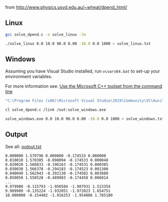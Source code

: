 from http://www.physics.usyd.edu.au/~wheat/dpend_html/

## Linux

```bash
gcc solve_dpend.c -o solve_linux -lm
```
```bash
./solve_linux 0.0 10.0 90.0 0.00 -10.0 0.0 1000 > solve_linux.txt
```

## Windows

Assuming you have Visual Studio installed, run `vcvars64.bat` to set-up your environment variables. 

For more information see: [Use the Microsoft C++ toolset from the command line](https://docs.microsoft.com/en-us/cpp/build/building-on-the-command-line?redirectedfrom=MSDN&view=msvc-160)

```bash
"C:\Program Files (x86)\Microsoft Visual Studio\2019\Community\VC\Auxiliary\Build\vcvars64.bat"
```

```bash
cl solve_dpend.c /link /out:solve_windows.exe
```

```bash
solve_windows.exe 0.0 10.0 90.0 0.00 -10.0 0.0 1000 > solve_windows.txt
```

## Output

See all: [output.txt](output.txt)

```
0.000000 1.570796 0.000000 -0.174533 0.000000
0.010010 1.570305 -0.098094 -0.174533 0.000048
0.020020 1.568833 -0.196163 -0.174531 0.000385
0.030030 1.566378 -0.294183 -0.174523 0.001300
0.040040 1.562943 -0.392130 -0.174502 0.003080
0.050050 1.558528 -0.489983 -0.174458 0.006014
...
9.979980 -0.115793 -1.950584 -1.987931 1.523354
9.989989 -0.135224 -1.932051 -1.972023 1.654751
10.000000 -0.154482 -1.916253 -1.954806 1.785180
```